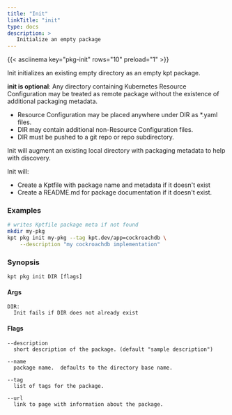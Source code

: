 ```yaml
---
title: "Init"
linkTitle: "init"
type: docs
description: >
   Initialize an empty package
---
```

<!--mdtogo:Short
    Initialize an empty package
-->

{{< asciinema key="pkg-init" rows="10" preload="1" >}}

Init initializes an existing empty directory as an empty kpt package.

**init is optional**: Any directory containing Kubernetes Resource
Configuration may be treated as remote package without the existence of
additional packaging metadata.

* Resource Configuration may be placed anywhere under DIR as *.yaml files.
* DIR may contain additional non-Resource Configuration files.
* DIR must be pushed to a git repo or repo subdirectory.

Init will augment an existing local directory with packaging metadata to help
with discovery.

Init will:

* Create a Kptfile with package name and metadata if it doesn't exist
* Create a README.md for package documentation if it doesn't exist.

### Examples
<!--mdtogo:Examples-->
```sh
# writes Kptfile package meta if not found
mkdir my-pkg
kpt pkg init my-pkg --tag kpt.dev/app=cockroachdb \
    --description "my cockroachdb implementation"
```
<!--mdtogo-->

### Synopsis
<!--mdtogo:Long-->
```
kpt pkg init DIR [flags]
```

#### Args

```
DIR:
  Init fails if DIR does not already exist
```

#### Flags

```
--description
  short description of the package. (default "sample description")

--name
  package name.  defaults to the directory base name.

--tag
  list of tags for the package.

--url
  link to page with information about the package.
```
<!--mdtogo-->
